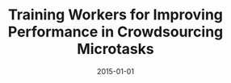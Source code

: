 ---
title: "Training Workers for Improving Performance in Crowdsourcing Microtasks"
authors: "Gadiraju, Ujwal; Fetahu, Besnik; Kawase, Ricardo"
collection: publications
permalink: /publication/2015-DBLP_conf_ectel_GadirajuFK15
date: 2015-01-01
venue: "Design for Teaching and Learning in a Networked World - 10th European Conference on Technology Enhanced Learning, EC-TEL 2015, Toledo, Spain, September 15-18, 2015, Proceedings"
---